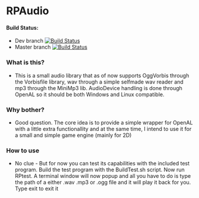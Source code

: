 # RPAudio 
#### Build Status: 
- Dev branch [![Build Status](https://travis-ci.com/AnzoDK/RPAudio.svg?branch=dev)](https://travis-ci.com/AnzoDK/RPAudio)
- Master branch [![Build Status](https://travis-ci.com/AnzoDK/RPAudio.svg?branch=master)](https://travis-ci.com/AnzoDK/RPAudio)
### What is this?
- This is a small audio library that as of now supports OggVorbis through the Vorbisfile library, wav through a simple selfmade wav reader and mp3 through the MiniMp3 lib. AudioDevice handling is done through OpenAL so it should be both Windows and Linux compatible.

### Why bother?
- Good question. The core idea is to provide a simple wrapper for OpenAL with a little extra functionallity and at the same time, I intend to use it for a small and simple game engine (mainly for 2D)

### How to use
- No clue - But for now you can test its capabilities with the included test program. Build the test program with the BuildTest.sh script. Now run RPtest. A terminal window will now popup and all you have to do is type the path of a either .wav .mp3 or .ogg file and it will play it back for you. Type exit to exit it
